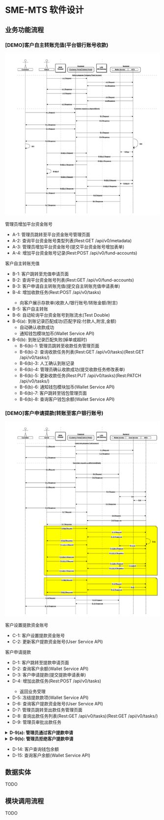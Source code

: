 # SME-MTS 软件设计

## 业务功能流程

### [DEMO]客户自主转账充值(平台银行账号收款)

![客户自主转账充值(DEMO)](pics/demo-bank-deposit.png)

管理员增加平台资金账号

* A-1: 管理员跳转至平台资金账号管理页面
* A-2: 查询平台资金账号类型列表(Rest:GET <MTS>/api/v0/metadata)
* A-3: 管理员增加平台资金账号(提交平台资金账号增加表单)
* A-4: 增加平台资金账号记录(Rest:POST <MTS>/api/v0/fund-accounts)

客户自主转账充值

* B-1: 客户跳转至充值申请页面
* B-2: 查询平台资金账号列表(Rest:GET <MTS>/api/v0/fund-accounts)
* B-3: 客户申请自主转账充值(提交自主转账充值申请表单)
* B-4: 增加收款任务(Rest:POST <MTS>/api/v0/tasks)
  * 向客户展示存款单(收款人/银行账号/转账金额/附言)
* B-5: 客户自主转账
* B-6: 自动轮询平台资金账号到账流水(Test Double)
* B-6(a): 到账记录匹配成功(匹配字段:付款人,附言,金额)
  * 自动确认收款成功
  * 通知钱包模块加币(Wallet Service API)
* B-6(b): 到账记录匹配失败(掉单或超时)
  * B-6(b)-1: 管理员跳转至收款任务管理页面
  * B-6(b)-2: 查询收款任务列表(Rest:GET <MTS>/api/v0/tasks)(Rest:GET <MTS>/api/v0/tasks/<uuid>)
  * B-6(b)-3: 人工确认到账记录
  * B-6(b)-4: 管理员确认收款成功(提交收款任务修改表单)
  * B-6(b)-5: 更新收款任务(Rest:PUT <MTS>/api/v0/tasks)(Rest:PATCH <MTS>/api/v0/tasks/<id>)
  * B-6(b)-6: 通知钱包模块加币(Wallet Service API)
  * B-6(b)-7: 客户跳转至钱包管理页面
  * B-6(b)-8: 查询客户钱包余额(Wallet Service API)

### [DEMO]客户申请提款(转账至客户银行账号)

![客户申请提款(DEMO)](pics/demo-bank-withdrawal.png)

客户设置提款资金账号

* C-1: 客户设置提款资金账号
* C-2: 更新客户提款资金账号(User Service API)

客户申请提款

* D-1: 客户跳转至提款申请页面
* D-2: 查询客户余额(Wallet Service API)
* D-3: 客户申请提款(提交提款申请表单)
* D-4: 增加出款任务(Rest:POST <MTS>/api/v0/tasks)
  * 返回业务受理
* D-5: 冻结提款款项(Wallet Service API)
* D-6: 查询客户提款资金账号(User Service API)
* D-7: 管理员跳转至出款任务管理页面
* D-8: 查询出款任务列表(Rest:GET <MTS>/api/v0/tasks)(Rest:GET <MTS>/api/v0/tasks/<uuid>)
* D-9: 管理员审批出款任务
<details>
 <summary><strong>D-9(a): 管理员通过客户提款申请</strong></summary>
 <ul>
  <li>D-10: 更新出款任务状态(Rest:PUT <MTS>/api/v0/tasks)(Rest:PATCH <MTS>/api/v0/tasks/<id>)</li>
  <li>D-11: 自动转账(Test Double)</li>
  <li>D-11(a): 自动转账成功
  <ul>
   <li>划扣冻结金额(Wallet Service API)</li>
  </ul></li>
  <li>D-11(b): 自动转账失败
  <ul>
   <li>D-11(b)-1: 管理员跳转至出款任务管理页面</li>
   <li>D-11(b)-2: 查询出款任务列表(Rest:GET <MTS>/api/v0/tasks)(Rest:GET <MTS>/api/v0/tasks/<uuid>)</li>
   <li>D-11(b)-3: 管理员取消出款任务</li>
   <li>D-11(b)-4: 更新出款任务状态(Rest:PUT <MTS>/api/v0/tasks)(Rest:PATCH <MTS>/api/v0/tasks/<id>)</li>
   <li>D-11(b)-5: 撤销冻结金额(Wallet Service API)</li>
  </ul></li>
  </ul>
 </details>
 <details>
 <summary><strong>D-9(b): 管理员拒绝客户提款申请</strong></summary>
 <ul>
  <li>D-12: 更新出款任务状态(Rest:PUT <MTS>/api/v0/tasks)(Rest:PATCH <MTS>/api/v0/tasks/<id>)</li>
  <li>D-13: 撤销冻结金额(Wallet Service API)</li>
 </ul>
 </details>
   
* D-14: 客户查询钱包余额
* D-15: 查询客户余额(Wallet Service API)

## 数据实体

TODO

## 模块调用流程

TODO
